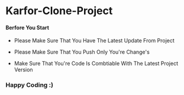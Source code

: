 # Karfor-Clone-Project

<h4>Berfore You Start</h4>

- Please Make Sure That You Have The Latest Update From Project

- Please Make Sure That You Push Only You're Change's

- Make Sure That You're Code Is Combtiable With The Latest Project Version

<h3> Happy Coding :) </h3>
